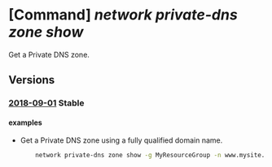 # [Command] _network private-dns zone show_

Get a Private DNS zone.

## Versions

### [2018-09-01](/Resources/mgmt-plane/L3N1YnNjcmlwdGlvbnMve30vcmVzb3VyY2Vncm91cHMve30vcHJvdmlkZXJzL21pY3Jvc29mdC5uZXR3b3JrL3ByaXZhdGVkbnN6b25lcy97fQ==/2018-09-01.xml) **Stable**

<!-- mgmt-plane /subscriptions/{}/resourcegroups/{}/providers/microsoft.network/privatednszones/{} 2018-09-01 -->

#### examples

- Get a Private DNS zone using a fully qualified domain name.
    ```bash
        network private-dns zone show -g MyResourceGroup -n www.mysite.com
    ```
